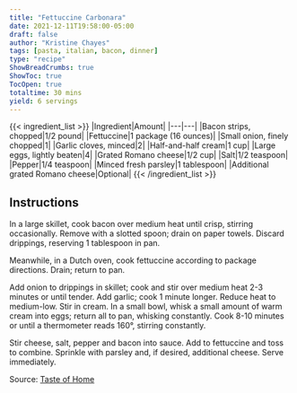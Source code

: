 ```yaml
---
title: "Fettuccine Carbonara"
date: 2021-12-11T19:58:00-05:00
draft: false
author: "Kristine Chayes"
tags: [pasta, italian, bacon, dinner]
type: "recipe"
ShowBreadCrumbs: true
ShowToc: true
TocOpen: true
totaltime: 30 mins
yield: 6 servings
---
```

{{< ingredient_list >}}
|Ingredient|Amount|
|---|---|
|Bacon strips, chopped|1/2 pound|
|Fettuccine|1 package (16 ounces)|
|Small onion, finely chopped|1|
|Garlic cloves, minced|2|
|Half-and-half cream|1 cup|
|Large eggs, lightly beaten|4|
|Grated Romano cheese|1/2 cup|
|Salt|1/2 teaspoon|
|Pepper|1/4 teaspoon|
|Minced fresh parsley|1 tablespoon|
|Additional grated Romano cheese|Optional|
{{< /ingredient_list >}}

## Instructions

In a large skillet, cook bacon over medium heat until crisp, stirring occasionally. Remove with a slotted spoon; drain on paper towels. Discard drippings, reserving 1 tablespoon in pan.

Meanwhile, in a Dutch oven, cook fettuccine according to package directions. Drain; return to pan.

Add onion to drippings in skillet; cook and stir over medium heat 2-3 minutes or until tender. Add garlic; cook 1 minute longer. Reduce heat to medium-low. Stir in cream. In a small bowl, whisk a small amount of warm cream into eggs; return all to pan, whisking constantly. Cook 8-10 minutes or until a thermometer reads 160°, stirring constantly.

Stir cheese, salt, pepper and bacon into sauce. Add to fettuccine and toss to combine. Sprinkle with parsley and, if desired, additional cheese. Serve immediately.

Source: [Taste of Home](https://www.tasteofhome.com/recipes/fettuccine-carbonara/print/) 